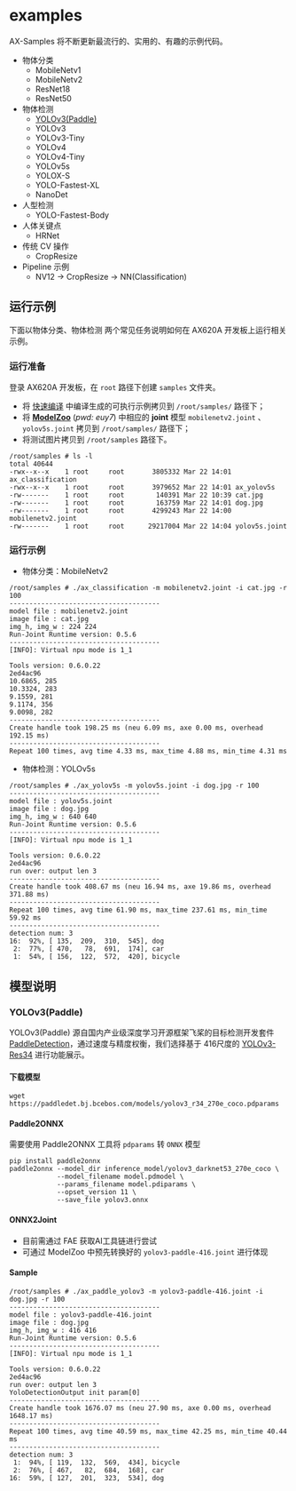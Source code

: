 # examples

AX-Samples 将不断更新最流行的、实用的、有趣的示例代码。

- 物体分类
  - MobileNetv1
  - MobileNetv2
  - ResNet18
  - ResNet50
- 物体检测
  - [YOLOv3(Paddle)](#YOLOv3(Paddle))
  - YOLOv3
  - YOLOv3-Tiny
  - YOLOv4
  - YOLOv4-Tiny
  - YOLOv5s
  - YOLOX-S
  - YOLO-Fastest-XL
  - NanoDet
- 人型检测
  - YOLO-Fastest-Body
- 人体关键点
  - HRNet
- 传统 CV 操作
  - CropResize
- Pipeline 示例
  - NV12 -> CropResize -> NN(Classification)

## 运行示例

下面以物体分类、物体检测 两个常见任务说明如何在 AX620A 开发板上运行相关示例。

### 运行准备

登录 AX620A 开发板，在 `root` 路径下创建 `samples` 文件夹。

- 将 [快速编译](../docs/compile.md) 中编译生成的可执行示例拷贝到 `/root/samples/` 路径下；
- 将 **[ModelZoo](https://pan.baidu.com/s/1zm2M-vqiss4Rmk-uSoGO7w)** (*pwd: euy7*) 中相应的 **joint** 模型 `mobilenetv2.joint` 、 `yolov5s.joint` 拷贝到  `/root/samples/` 路径下；
- 将测试图片拷贝到 `/root/samples` 路径下。

```
/root/samples # ls -l
total 40644
-rwx--x--x    1 root     root       3805332 Mar 22 14:01 ax_classification
-rwx--x--x    1 root     root       3979652 Mar 22 14:01 ax_yolov5s
-rw-------    1 root     root        140391 Mar 22 10:39 cat.jpg
-rw-------    1 root     root        163759 Mar 22 14:01 dog.jpg
-rw-------    1 root     root       4299243 Mar 22 14:00 mobilenetv2.joint
-rw-------    1 root     root      29217004 Mar 22 14:04 yolov5s.joint
```

### 运行示例
- 物体分类：MobileNetv2 

```
/root/samples # ./ax_classification -m mobilenetv2.joint -i cat.jpg -r 100
--------------------------------------
model file : mobilenetv2.joint
image file : cat.jpg
img_h, img_w : 224 224
Run-Joint Runtime version: 0.5.6
--------------------------------------
[INFO]: Virtual npu mode is 1_1

Tools version: 0.6.0.22
2ed4ac96
10.6865, 285
10.3324, 283
9.1559, 281
9.1174, 356
9.0098, 282
--------------------------------------
Create handle took 198.25 ms (neu 6.09 ms, axe 0.00 ms, overhead 192.15 ms)
--------------------------------------
Repeat 100 times, avg time 4.33 ms, max_time 4.88 ms, min_time 4.31 ms
```

- 物体检测：YOLOv5s

```
/root/samples # ./ax_yolov5s -m yolov5s.joint -i dog.jpg -r 100
--------------------------------------
model file : yolov5s.joint
image file : dog.jpg
img_h, img_w : 640 640
Run-Joint Runtime version: 0.5.6
--------------------------------------
[INFO]: Virtual npu mode is 1_1

Tools version: 0.6.0.22
2ed4ac96
run over: output len 3
--------------------------------------
Create handle took 408.67 ms (neu 16.94 ms, axe 19.86 ms, overhead 371.88 ms)
--------------------------------------
Repeat 100 times, avg time 61.90 ms, max_time 237.61 ms, min_time 59.92 ms
--------------------------------------
detection num: 3
16:  92%, [ 135,  209,  310,  545], dog
 2:  77%, [ 470,   78,  691,  174], car
 1:  54%, [ 156,  122,  572,  420], bicycle
```
## 模型说明
### YOLOv3(Paddle)
YOLOv3(Paddle) 源自国内产业级深度学习开源框架飞桨的目标检测开发套件 [PaddleDetection](https://github.com/PaddlePaddle/PaddleDetection)，通过速度与精度权衡，我们选择基于 416尺度的 [YOLOv3-Res34](https://github.com/PaddlePaddle/PaddleDetection/tree/develop/configs/yolov3/) 进行功能展示。

#### 下载模型

```
wget https://paddledet.bj.bcebos.com/models/yolov3_r34_270e_coco.pdparams
```

#### Paddle2ONNX

需要使用 Paddle2ONNX 工具将 `pdparams` 转 `ONNX` 模型

```
pip install paddle2onnx
paddle2onnx --model_dir inference_model/yolov3_darknet53_270e_coco \
            --model_filename model.pdmodel \
            --params_filename model.pdiparams \
            --opset_version 11 \
            --save_file yolov3.onnx
```

#### ONNX2Joint

- 目前需通过 FAE 获取AI工具链进行尝试
- 可通过 ModelZoo 中预先转换好的 `yolov3-paddle-416.joint` 进行体现

#### Sample

```
/root/samples # ./ax_paddle_yolov3 -m yolov3-paddle-416.joint -i dog.jpg -r 100
--------------------------------------
model file : yolov3-paddle-416.joint
image file : dog.jpg
img_h, img_w : 416 416
Run-Joint Runtime version: 0.5.6
--------------------------------------
[INFO]: Virtual npu mode is 1_1

Tools version: 0.6.0.22
2ed4ac96
run over: output len 3
YoloDetectionOutput init param[0]
--------------------------------------
Create handle took 1676.07 ms (neu 27.90 ms, axe 0.00 ms, overhead 1648.17 ms)
--------------------------------------
Repeat 100 times, avg time 40.59 ms, max_time 42.25 ms, min_time 40.44 ms
--------------------------------------
detection num: 3
 1:  94%, [ 119,  132,  569,  434], bicycle
 2:  76%, [ 467,   82,  684,  168], car
16:  59%, [ 127,  201,  323,  534], dog
```
